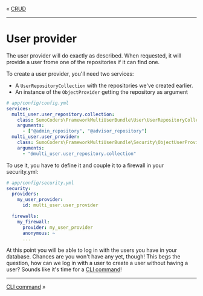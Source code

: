 « [CRUD](users_crud.md)
***
# User provider

The user provider will do exactly as described. When requested, it will provide a user frome one of the repositories if it can find one.

To create a user provider, you'll need two services:

* A `UserRepositoryCollection` with the repositories we've created earlier.
* An instance of the `ObjectProvider` getting the repository as argument

```yaml
# app/config/config.yml
services:
  multi_user.user_repository.collection:
    class: SumoCoders\FrameworkMultiUserBundle\User\UserRepositoryCollection
    arguments:
      - ["@admin_repository", "@advisor_repository"]
  multi_user.user_provider:
    class: SumoCoders\FrameworkMultiUserBundle\Security\ObjectUserProvider
    arguments:
      - "@multi_user.user_repository.collection"
```

To use it, you have to define it and couple it to a firewall in your security.yml:

```yaml
# app/config/security.yml
security:
  providers:
    my_user_provider:
      id: multi_user.user_provider

  firewalls:
    my_firewall:
      provider: my_user_provider
      anonymous: ~
      ...
```
At this point you will be able to log in with the users you have in your database. Chances are you won't have any yet, though! This begs the question, how can we log in with a user to create a user without having a user? Sounds like it's time for a [CLI command](users_commands.md)!

***
[CLI command](users_commands.md) »
